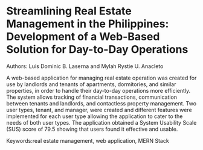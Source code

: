 # Streamlining Real Estate Management in the Philippines: Development of a Web-Based Solution for Day-to-Day Operations
Authors: Luis Dominic B. Laserna and Mylah Rystie U. Anacleto

A web-based application for managing real estate
operation was created for use by landlords and tenants of
apartments, dormitories, and similar properties, in order to
handle their day-to-day operations more efficiently. The system
allows tracking of financial transactions, communication between
tenants and landlords, and contactless property management.
Two user types, tenant, and manager, were created and different
features were implemented for each user type allowing the
application to cater to the needs of both user types. The
application obtained a System Usability Scale (SUS) score of
79.5 showing that users found it effective and usable.

Keywords:real estate management, web application, MERN Stack
